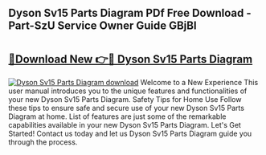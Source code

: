 ## Dyson Sv15 Parts Diagram PDf Free Download - Part-SzU Service Owner Guide GBjBl

# <h2><a href="http://dfjqgfj.blite.top/?on=Dyson+Sv15+Parts+Diagram">🔗Download New 👉🔴 Dyson Sv15 Parts Diagram</a></h2>

[![Dyson Sv15 Parts Diagram download](https://i.imgur.com/lujVjoI.png)](http://dfjqgfj.blite.top/?on=Dyson+Sv15+Parts+Diagram)
Welcome to a New Experience This user manual introduces you to the unique features and functionalities of your new Dyson Sv15 Parts Diagram. Safety Tips for Home Use Follow these tips to ensure safe and secure use of your new Dyson Sv15 Parts Diagram at home. List of features are just some of the remarkable capabilities available in your new Dyson Sv15 Parts Diagram. Let's Get Started! Contact us today and let us Dyson Sv15 Parts Diagram guide you through the process.
